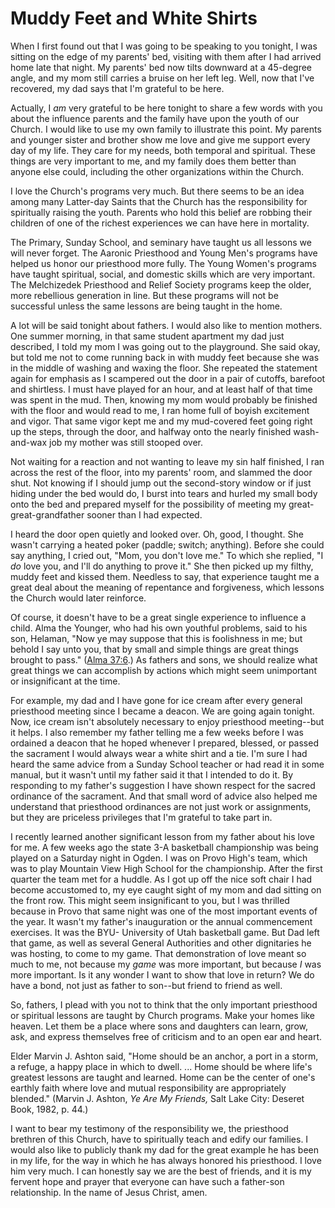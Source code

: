 # Muddy Feet and White Shirts

When I first found out that I was going to be speaking to you tonight, I was
sitting on the edge of my parents' bed, visiting with them after I had arrived
home late that night. My parents' bed now tilts downward at a 45-degree angle,
and my mom still carries a bruise on her left leg. Well, now that I've
recovered, my dad says that I'm grateful to be here.

Actually, I _am_ very grateful to be here tonight to share a few words with
you about the influence parents and the family have upon the youth of our
Church. I would like to use my own family to illustrate this point. My parents
and younger sister and brother show me love and give me support every day of
my life. They care for my needs, both temporal and spiritual. These things are
very important to me, and my family does them better than anyone else could,
including the other organizations within the Church.

I love the Church's programs very much. But there seems to be an idea among
many Latter-day Saints that the Church has the responsibility for spiritually
raising the youth. Parents who hold this belief are robbing their children of
one of the richest experiences we can have here in mortality.

The Primary, Sunday School, and seminary have taught us all lessons we will
never forget. The Aaronic Priesthood and Young Men's programs have helped us
honor our priesthood more fully. The Young Women's programs have taught
spiritual, social, and domestic skills which are very important. The
Melchizedek Priesthood and Relief Society programs keep the older, more
rebellious generation in line. But these programs will not be successful
unless the same lessons are being taught in the home.

A lot will be said tonight about fathers. I would also like to mention
mothers. One summer morning, in that same student apartment my dad just
described, I told my mom I was going out to the playground. She said okay, but
told me not to come running back in with muddy feet because she was in the
middle of washing and waxing the floor. She repeated the statement again for
emphasis as I scampered out the door in a pair of cutoffs, barefoot and
shirtless. I must have played for an hour, and at least half of that time was
spent in the mud. Then, knowing my mom would probably be finished with the
floor and would read to me, I ran home full of boyish excitement and vigor.
That same vigor kept me and my mud-covered feet going right up the steps,
through the door, and halfway onto the nearly finished wash-and-wax job my
mother was still stooped over.

Not waiting for a reaction and not wanting to leave my sin half finished, I
ran across the rest of the floor, into my parents' room, and slammed the door
shut. Not knowing if I should jump out the second-story window or if just
hiding under the bed would do, I burst into tears and hurled my small body
onto the bed and prepared myself for the possibility of meeting my great-
great-grandfather sooner than I had expected.

I heard the door open quietly and looked over. Oh, good, I thought. She wasn't
carrying a heated poker (paddle; switch; anything). Before she could say
anything, I cried out, "Mom, you don't love me." To which she replied, "I _do_
love you, and I'll do anything to prove it." She then picked up my filthy,
muddy feet and kissed them. Needless to say, that experience taught me a great
deal about the meaning of repentance and forgiveness, which lessons the Church
would later reinforce.

Of course, it doesn't have to be a great single experience to influence a
child. Alma the Younger, who had his own youthful problems, said to his son,
Helaman, "Now ye may suppose that this is foolishness in me; but behold I say
unto you, that by small and simple things are great things brought to pass."
([Alma 37:6](https://www.lds.org/scriptures/bofm/alma/37.6?lang=eng#5).) As
fathers and sons, we should realize what great things we can accomplish by
actions which might seem unimportant or insignificant at the time.

For example, my dad and I have gone for ice cream after every general
priesthood meeting since I became a deacon. We are going again tonight. Now,
ice cream isn't absolutely necessary to enjoy priesthood meeting--but it
helps. I also remember my father telling me a few weeks before I was ordained
a deacon that he hoped whenever I prepared, blessed, or passed the sacrament I
would always wear a white shirt and a tie. I'm sure I had heard the same
advice from a Sunday School teacher or had read it in some manual, but it
wasn't until my father said it that I intended to do it. By responding to my
father's suggestion I have shown respect for the sacred ordinance of the
sacrament. And that small word of advice also helped me understand that
priesthood ordinances are not just work or assignments, but they are priceless
privileges that I'm grateful to take part in.

I recently learned another significant lesson from my father about his love
for me. A few weeks ago the state 3-A basketball championship was being played
on a Saturday night in Ogden. I was on Provo High's team, which was to play
Mountain View High School for the championship. After the first quarter the
team met for a huddle. As I got up off the nice soft chair I had become
accustomed to, my eye caught sight of my mom and dad sitting on the front row.
This might seem insignificant to you, but I was thrilled because in Provo that
same night was one of the most important events of the year. It wasn't my
father's inauguration or the annual commencement exercises. It was the BYU-
University of Utah basketball game. But Dad left that game, as well as several
General Authorities and other dignitaries he was hosting, to come to my game.
That demonstration of love meant so much to me, not because my _game_ was more
important, but because _I_ was more important. Is it any wonder I want to show
that love in return? We do have a bond, not just as father to son--but friend
to friend as well.

So, fathers, I plead with you not to think that the only important priesthood
or spiritual lessons are taught by Church programs. Make your homes like
heaven. Let them be a place where sons and daughters can learn, grow, ask, and
express themselves free of criticism and to an open ear and heart.

Elder Marvin J. Ashton said, "Home should be an anchor, a port in a storm, a
refuge, a happy place in which to dwell. ... Home should be where life's
greatest lessons are taught and learned. Home can be the center of one's
earthly faith where love and mutual responsibility are appropriately blended."
(Marvin J. Ashton, _Ye Are My Friends,_ Salt Lake City: Deseret Book, 1982, p.
44.)

I want to bear my testimony of the responsibility we, the priesthood brethren
of this Church, have to spiritually teach and edify our families. I would also
like to publicly thank my dad for the great example he has been in my life,
for the way in which he has always honored his priesthood. I love him very
much. I can honestly say we are the best of friends, and it is my fervent hope
and prayer that everyone can have such a father-son relationship. In the name
of Jesus Christ, amen.

